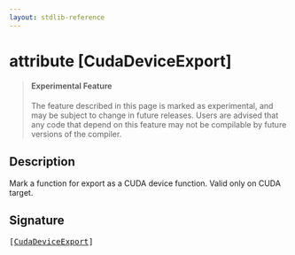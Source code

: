 ```yaml
---
layout: stdlib-reference
---
```


# attribute [CudaDeviceExport]

> #### Experimental Feature
> The feature described in this page is marked as experimental, and may be subject to change in future releases.
> Users are advised that any code that depend on this feature may not be compilable by future versions of the compiler.

## Description

Mark a function for export as a CUDA device function. Valid only on CUDA target.


## Signature

<pre>
[<a href="cudadeviceexport-04a">CudaDeviceExport</a>]
</pre>

